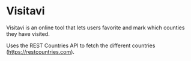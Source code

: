 # Visitavi

Visitavi is an online tool that lets users favorite and mark which counties they have visited.

Uses the REST Countries API to fetch the different countries (https://restcountries.com).